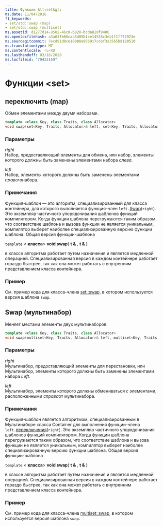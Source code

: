 ```yaml
---
title: Функции &lt;set&gt;
ms.date: 11/04/2016
f1_keywords:
- set/std::swap (map)
- set/std::swap (multiset)
ms.assetid: d1277d14-8502-46c0-b820-bcda820f9406
ms.openlocfilehash: a3a63fb86caa3485b1ee14538c3eb1f1ff72923e
ms.sourcegitcommit: 7ecd91d8ce18088a956917cdaf3a3565bd128510
ms.translationtype: MT
ms.contentlocale: ru-RU
ms.lasthandoff: 03/16/2020
ms.locfileid: "79425169"
---
```

# <a name="ltsetgt-functions"></a>Функции &lt;set&gt;

## <a name="swap"></a>переключить (map)

Обмен элементами между двумя наборами.

```cpp
template <class Key, class Traits, class Allocator>
void swap(set<Key, Traits, Allocator>& left, set<Key, Traits, Allocator>& right);
```

### <a name="parameters"></a>Параметры

*right*\
Набор, предоставляющий элементы для обмена, или набор, элементы которого должны быть заменены элементами набора *слева*.

*left*\
Набор, элементы которого должны быть заменены элементами *правого*набора.

### <a name="remarks"></a>Примечания

Функция-шаблон — это алгоритм, специализированный для класса контейнера, для которого выполняется функция-член `left.`[Swap](../standard-library/set-class.md#swap)(`right`). Это экземпляр частичного упорядочивания шаблонов функций компилятором. Когда функции шаблона перегружаются таким образом, что соответствие шаблона и вызова функции не является уникальным, компилятор выберет наиболее специализированную версию функции шаблона. Общая версия функции-шаблона

`template` \< **класса**> **void swap**( **t &** , **t &** )

в классе алгоритма работает путем назначения и является медленной операцией. Специализированная версия в каждом контейнере работает гораздо быстрее, так как она может работать с внутренним представлением класса контейнера.

### <a name="example"></a>Пример

См. пример кода для класса-члена [set::swap](../standard-library/set-class.md#swap), в котором используется версия шаблона `swap`.

## <a name="swap_multiset"></a>Swap (мультинабор)

Меняет местами элементы двух мультинаборов.

```cpp
template <class Key, class Traits, class Allocator>
void swap(multiset<Key, Traits, Allocator>& left, multiset<Key, Traits, Allocator>& right);
```

### <a name="parameters"></a>Параметры

*right*\
Мультинабор, предоставляющий элементы для перестановки, или Мультинабор, элементы которого должны быть заменены элементами набора *Left*.

*left*\
Мультинабор, элементы которого должны обмениваться с элементами, расположенными *справа*от мультинабора.

### <a name="remarks"></a>Примечания

Функция-шаблон является алгоритмом, специализированным в Мультинаборе класса Container для выполнения функции-члена `left.`[переключения](../standard-library/multiset-class.md#swap)(`right`). Это экземпляр частичного упорядочивания шаблонов функций компилятором. Когда функции шаблона перегружаются таким образом, что соответствие шаблона и вызова функции не является уникальным, компилятор выберет наиболее специализированную версию функции шаблона. Общая версия функции-шаблона

`template` \< **класса**> **void swap**( **t &** , **t &** )

в классе алгоритма работает путем назначения и является медленной операцией. Специализированная версия в каждом контейнере работает гораздо быстрее, так как она может работать с внутренним представлением класса контейнера.

### <a name="example"></a>Пример

См. пример кода для класса-члена [multiset::swap](../standard-library/multiset-class.md#swap), в котором используется версия шаблона `swap`.
